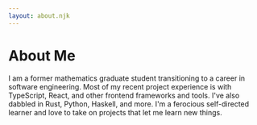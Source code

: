 ```yaml
---
layout: about.njk
---
```


# About Me

I am a former mathematics graduate student transitioning to a career in software engineering. Most of my recent project experience is with TypeScript, React, and other frontend frameworks and tools. I've also dabbled in Rust, Python, Haskell, and more. I'm a ferocious self-directed learner and love to take on projects that let me learn new things. 
